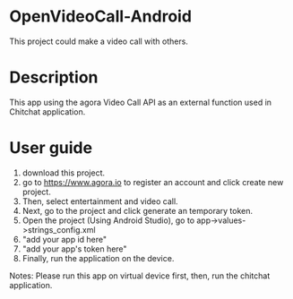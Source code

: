 # OpenVideoCall-Android
This project could make a video call with others.

# Description
This app using the agora Video Call API as an external function used in Chitchat application.

# User guide
1. download this project.
2. go to https://www.agora.io to register an account and click create new project.
3. Then, select entertainment and video call.
4. Next, go to the project and click generate an temporary token.
5. Open the project (Using Android Studio), go to app->values->strings_config.xml
6. <string name="agora_app_id">"add your app id here"</string>
7. <string name="agora_access_token">"add your app's token here"</string>
8. Finally, run the application on the device.

Notes: Please run this app on virtual device first, then, run the chitchat application.
